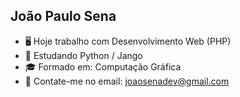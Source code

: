 ## João Paulo Sena

- 🖥️ Hoje trabalho com Desenvolvimento Web (PHP)
- 🐍 Estudando Python / Jango
- 🎓 Formado em: Computação Gráfica
- 📧 Contate-me no email: joaosenadev@gmail.com
